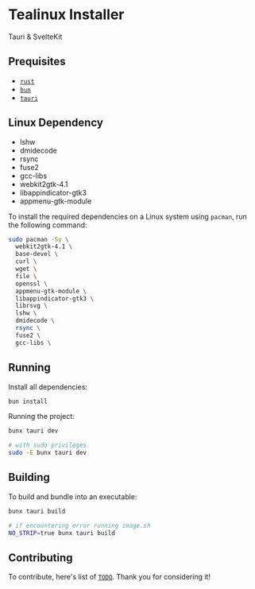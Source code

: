 # Tealinux Installer

Tauri & SvelteKit

## Prequisites
- [`rust`](https://www.rust-lang.org/)
- [`bun`](https://bun.sh)
- [`tauri`](https://v2.tauri.app/start/prerequisites/)

## Linux Dependency
- lshw
- dmidecode
- rsync
- fuse2
- gcc-libs
- webkit2gtk-4.1
- libappindicator-gtk3
- appmenu-gtk-module

To install the required dependencies on a Linux system using `pacman`, run the following command:
```bash
sudo pacman -Sy \
  webkit2gtk-4.1 \
  base-devel \
  curl \
  wget \
  file \
  openssl \
  appmenu-gtk-module \
  libappindicator-gtk3 \
  librsvg \ 
  lshw \ 
  dmidecode \ 
  rsync \ 
  fuse2 \ 
  gcc-libs \ 
```

## Running

Install all dependencies:
```bash
bun install
```
Running the project:

```bash
bunx tauri dev

# with sudo privileges
sudo -E bunx tauri dev
```

## Building

To build and bundle into an executable:

```bash
bunx tauri build

# if encountering error running image.sh
NO_STRIP=true bunx tauri build
```

## Contributing
To contribute, here's list of [`TODO`](https://github.com/tealinuxos/tealinux-installer/blob/master/TODO.md). Thank you for considering it!
